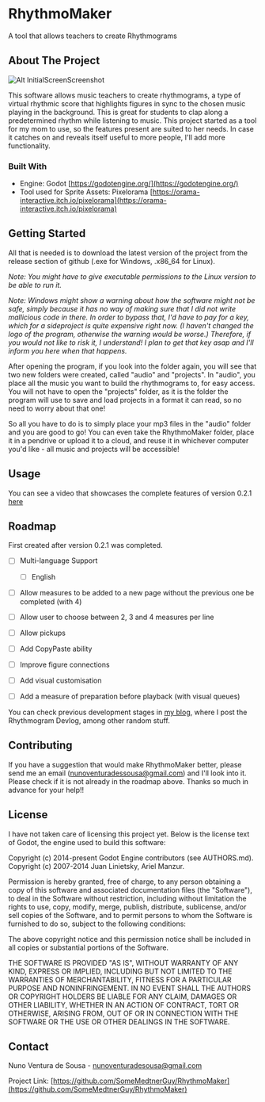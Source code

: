 # RhythmoMaker
A tool that allows teachers to create Rhythmograms



<!-- ABOUT THE PROJECT -->
## About The Project

![Alt InitialScreenScreenshot](https://github.com/SomeMedtnerGuy/RhythmoMaker/assets/106471802/f2105a88-82d2-4ede-99dc-6343dfb1557e)

This software allows music teachers to create rhythmograms, a type of virtual rhythmic score that highlights figures in sync to the chosen music playing in the background. This is great for students to clap along a predetermined rhythm while listening to music.
This project started as a tool for my mom to use, so the features present are suited to her needs. In case it catches on and reveals itself useful to more people, I'll add more functionality.


### Built With

- Engine: Godot [https://godotengine.org/](https://godotengine.org/)
- Tool used for Sprite Assets: Pixelorama [https://orama-interactive.itch.io/pixelorama](https://orama-interactive.itch.io/pixelorama)



<!-- GETTING STARTED -->
## Getting Started

All that is needed is to download the latest version of the project from the release section of github (.exe for Windows, .x86_64 for Linux).

*Note: You might have to give executable permissions to the Linux version to be able to run it.*

*Note: Windows might show a warning about how the software might not be safe, simply because it has no way of making sure that I did not write mallicious code in there. In order to bypass that, I'd have to pay for a key, which for a sideproject is quite expensive right now. (I haven't changed the logo of the program, otherwise the warning would be worse.) Therefore, if you would not like to risk it, I understand! I plan to get that key asap and I'll inform you here when that happens.* 

After opening the program, if you look into the folder again, you will see that two new folders were created, called "audio" and "projects". In "audio", you place all the music you want to build the rhythmograms to, for easy access. You will not have to open the "projects" folder, as it is the folder the program will use to save and load projects in a format it can read, so no need to worry about that one!

So all you have to do is to simply place your mp3 files in the "audio" folder and you are good to go! You can even take the RhythmoMaker folder, place it in a pendrive or upload it to a cloud, and reuse it in whichever computer you'd like - all music and projects will be accessible!



<!-- USAGE EXAMPLES -->
## Usage

You can see a video that showcases the complete features of version 0.2.1 [here](https://www.youtube.com/watch?v=ly549D7FdWo)



<!-- ROADMAP -->
## Roadmap

First created after version 0.2.1 was completed.

- [ ] Multi-language Support
    - [ ] English
- [ ] Allow measures to be added to a new page without the previous one be completed (with 4)
- [ ] Allow user to choose between 2, 3 and 4 measures per line
- [ ] Allow pickups
- [ ] Add CopyPaste ability
- [ ] Improve figure connections
- [ ] Add visual customisation
- [ ] Add a measure of preparation before playback (with visual queues)
    

You can check previous development stages in [my blog](https://hopefullyalotofstuff.blogspot.com/), where I post the Rhythmogram Devlog, among other random stuff.



<!-- CONTRIBUTING -->
## Contributing

If you have a suggestion that would make RhythmoMaker better, please send me an email (nunoventuradessousa@gmail.com) and I'll look into it. Please check if it is not already in the roadmap above.
Thanks so much in advance for your help!!



<!-- LICENSE -->
## License

I have not taken care of licensing this project yet. Below is the license text of Godot, the engine used to build this software:

Copyright (c) 2014-present Godot Engine contributors (see AUTHORS.md).
Copyright (c) 2007-2014 Juan Linietsky, Ariel Manzur.

Permission is hereby granted, free of charge, to any person obtaining a copy
of this software and associated documentation files (the "Software"), to deal
in the Software without restriction, including without limitation the rights
to use, copy, modify, merge, publish, distribute, sublicense, and/or sell
copies of the Software, and to permit persons to whom the Software is
furnished to do so, subject to the following conditions:

The above copyright notice and this permission notice shall be included in all
copies or substantial portions of the Software.

THE SOFTWARE IS PROVIDED "AS IS", WITHOUT WARRANTY OF ANY KIND, EXPRESS OR
IMPLIED, INCLUDING BUT NOT LIMITED TO THE WARRANTIES OF MERCHANTABILITY,
FITNESS FOR A PARTICULAR PURPOSE AND NONINFRINGEMENT. IN NO EVENT SHALL THE
AUTHORS OR COPYRIGHT HOLDERS BE LIABLE FOR ANY CLAIM, DAMAGES OR OTHER
LIABILITY, WHETHER IN AN ACTION OF CONTRACT, TORT OR OTHERWISE, ARISING FROM,
OUT OF OR IN CONNECTION WITH THE SOFTWARE OR THE USE OR OTHER DEALINGS IN THE
SOFTWARE.



<!-- CONTACT -->
## Contact

Nuno Ventura de Sousa - nunoventuradesousa@gmail.com

Project Link: [https://github.com/SomeMedtnerGuy/RhythmoMaker](https://github.com/SomeMedtnerGuy/RhythmoMaker)

